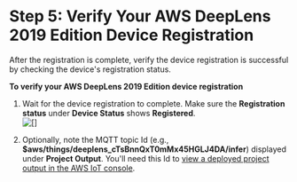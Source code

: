 # Step 5: Verify Your AWS DeepLens 2019 Edition Device Registration<a name="how-to-verify-deeplens-v1.1-device-registration"></a>

After the registration is complete, verify the device registration is successful by checking the device's registration status\. 

**To verify your AWS DeepLens 2019 Edition device registration**

1. Wait for the device registration to complete\. Make sure the **Registration status** under **Device Status** shows **Registered**\.   
![\[\]](http://docs.aws.amazon.com/deeplens/latest/dg/images/v1.1-device-completed-registration.png)

1. Optionally, note the MQTT topic Id \(e\.g\., **$aws/things/deeplens\_cTsBnnQxT0mMx45HGLJ4DA/infer**\) displayed under **Project Output**\. You'll need this Id to [view a deployed project output in the AWS IoT console](deeplens-viewing-project-output-json.md)\.